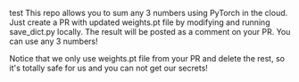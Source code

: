 test
This repo allows you to sum any 3 numbers using PyTorch in the cloud.
Just create a PR with updated weights.pt file by modifying
and running save_dict.py locally. The result will be posted
as a comment on your PR. You can use any 3 numbers!

Notice that we only use weights.pt file from your PR and delete the rest,
so it's totally safe for us and you can not get our secrets!
